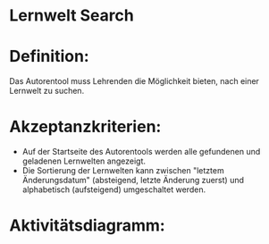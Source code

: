 # Lernwelt Search



# Definition:

Das Autorentool muss Lehrenden die Möglichkeit bieten, nach einer Lernwelt zu suchen.




# Akzeptanzkriterien: 
- Auf der Startseite des Autorentools werden alle gefundenen und geladenen Lernwelten angezeigt.
- Die Sortierung der Lernwelten kann zwischen "letztem Änderungsdatum" (absteigend, letzte Änderung zuerst) und
alphabetisch (aufsteigend) umgeschaltet werden.


# Aktivitätsdiagramm:


